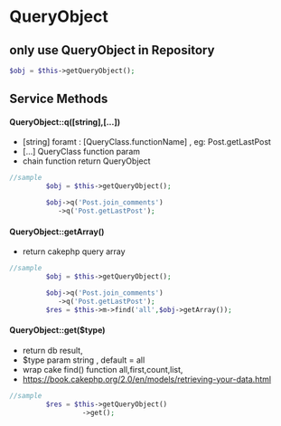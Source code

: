 # QueryObject


## only use QueryObject in Repository
```php
$obj = $this->getQueryObject();
```

## Service Methods
#### QueryObject::q([string],[...])
* [string] foramt : [QueryClass.functionName] , eg: Post.getLastPost
* [...]  QueryClass function param 
* chain function return QueryObject
```php
//sample
         $obj = $this->getQueryObject();

         $obj->q('Post.join_comments')
            ->q('Post.getLastPost');
```

#### QueryObject::getArray()
* return cakephp query array
```php
//sample
         $obj = $this->getQueryObject();

         $obj->q('Post.join_comments')
            ->q('Post.getLastPost');
         $res = $this->m->find('all',$obj->getArray());
```
#### QueryObject::get($type)
* return db result,
* $type param string , default = all 
* wrap cake find() function all,first,count,list,
* https://book.cakephp.org/2.0/en/models/retrieving-your-data.html

```php
//sample
         $res = $this->getQueryObject()
                  ->get();
```

       
